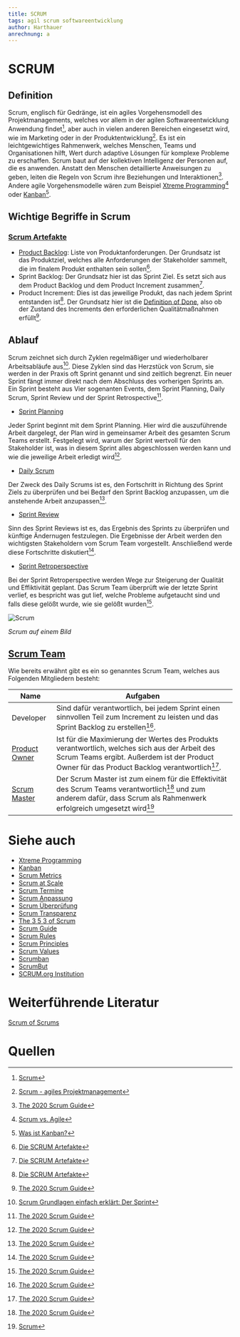 ```yaml
---
title: SCRUM
tags: agil scrum softwareentwicklung
author: Harthauer
anrechnung: a
---
```



# SCRUM

## Definition

Scrum, englisch für Gedränge, ist ein agiles Vorgehensmodell des Projektmanagements, welches vor allem in der agilen Softwareentwicklung Anwendung findet[^1], aber auch in vielen anderen Bereichen eingesetzt wird, wie im Marketing oder in der Produktentwicklung[^2]. Es ist ein leichtgewichtiges Rahmenwerk, welches Menschen, Teams und Organisationen hilft, Wert durch adaptive Lösungen für komplexe Probleme zu erschaffen. Scrum baut auf der kollektiven Intelligenz der Personen auf, die es anwenden. Anstatt den Menschen detaillierte Anweisungen zu geben, leiten die Regeln von Scrum ihre Beziehungen und Interaktionen[^3]. Andere agile Vorgehensmodelle wären zum Beispiel [Xtreme Programming](https://github.com/ManagingProjectsSuccessfully/ManagingProjectsSuccessfully.github.io/blob/main/kb/Xtreme_Programming.md)[^4] oder [Kanban](https://github.com/ManagingProjectsSuccessfully/ManagingProjectsSuccessfully.github.io/blob/main/kb/Kanban.md)[^5].

## Wichtige Begriffe in Scrum

### [Scrum Artefakte](https://github.com/ManagingProjectsSuccessfully/ManagingProjectsSuccessfully.github.io/blob/main/kb/Scrum_Artefakte.md)

- [Product Backlog](https://github.com/ManagingProjectsSuccessfully/ManagingProjectsSuccessfully.github.io/blob/main/kb/Product_Backlog.md): Liste von Produktanforderungen. Der Grundsatz ist das Produktziel, welches alle Anforderungen der Stakeholder sammelt, die im finalem Produkt enthalten sein sollen[^6].
- Sprint Backlog: Der Grundsatz hier ist das Sprint Ziel. Es setzt sich aus dem Product Backlog und dem Product Increment zusammen[^6].
- Product Increment: Dies ist das jeweilige Produkt, das nach jedem Sprint entstanden ist[^6]. Der Grundsatz hier ist die [Definition of Done](https://github.com/ManagingProjectsSuccessfully/ManagingProjectsSuccessfully.github.io/blob/main/kb/Definition_of_Done.md), also ob der Zustand des Increments den erforderlichen Qualitätmaßnahmen erfüllt[^3].

## Ablauf

Scrum zeichnet sich durch Zyklen regelmäßiger und wiederholbarer Arbeitsabläufe aus[^7]. Diese Zyklen sind das Herzstück von Scrum, sie werden in der Praxis oft Sprint genannt und sind zeitlich begrenzt. Ein neuer Sprint fängt immer direkt nach dem Abschluss des vorherigen Sprints an. Ein Sprint besteht aus Vier sogenanten Events, dem Sprint Planning, Daily Scrum, Sprint Review und der Sprint Retrospective[^3].

-	[Sprint Planning](https://github.com/ManagingProjectsSuccessfully/ManagingProjectsSuccessfully.github.io/blob/main/kb/Sprint_Planning.md)

Jeder Sprint beginnt mit dem Sprint Planning. Hier wird die auszuführende Arbeit dargelegt, der Plan wird in gemeinsamer Arbeit des gesamten Scrum Teams erstellt. Festgelegt wird, warum der Sprint wertvoll für den Stakeholder ist, was in diesem Sprint alles abgeschlossen werden kann und wie die jeweilige Arbeit erledigt wird[^3]. 

-	[Daily Scrum](https://github.com/ManagingProjectsSuccessfully/ManagingProjectsSuccessfully.github.io/blob/main/kb/Daily_Scrum.md)

Der Zweck des Daily Scrums ist es, den Fortschritt in Richtung des Sprint Ziels zu überprüfen und bei Bedarf den Sprint Backlog anzupassen, um die anstehende Arbeit anzupassen[^3].

-	[Sprint Review](https://github.com/ManagingProjectsSuccessfully/ManagingProjectsSuccessfully.github.io/blob/main/kb/Sprint_Review.md)

Sinn des Sprint Reviews ist es, das Ergebnis des Sprints zu überprüfen und künftige Ändernugen festzulegen. Die Ergebnisse der Arbeit werden den wichtigsten Stakeholdern vom Scrum Team vorgestellt. Anschließend werde diese Fortschritte diskutiert[^3].

-	[Sprint Retroperspective](https://github.com/ManagingProjectsSuccessfully/ManagingProjectsSuccessfully.github.io/blob/main/kb/Retrospective.md)

Bei der Sprint Retroperspective werden Wege zur Steigerung der Qualität und Effiktivität geplant. Das Scrum Team überprüft wie der letzte Sprint verlief, es bespricht was gut lief, welche Probleme aufgetaucht sind und falls diese gelößt wurde, wie sie gelößt wurden[^3]. 

![Scrum](https://github.com/Harthauer/ManagingProjectsSuccessfully.github.io/blob/main/scrumbum.PNG)

*Scrum auf einem Bild*


## [Scrum Team](https://github.com/ManagingProjectsSuccessfully/ManagingProjectsSuccessfully.github.io/blob/main/kb/Rollen_Scrum.md)

Wie bereits erwähnt gibt es ein so genanntes Scrum Team, welches aus Folgenden Mitgliedern besteht:

| Name  | Aufgaben |
| ------------- | ------------- |
| Developer  | Sind dafür verantwortlich, bei jedem Sprint einen sinnvollen Teil zum Increment zu leisten und das Sprint Backlog zu erstellen[^3]. |
| [Product Owner](https://github.com/ManagingProjectsSuccessfully/ManagingProjectsSuccessfully.github.io/blob/main/kb/Product_Owner.md) | Ist für die Maximierung der Wertes des Produkts verantwortlich, welches sich aus der Arbeit des Scrum Teams ergibt. Außerdem ist der Product Owner für das Product Backlog verantwortlich[^3].  |
| [Scrum Master](https://github.com/ManagingProjectsSuccessfully/ManagingProjectsSuccessfully.github.io/blob/main/kb/Scrum_Master.md) | Der Scrum Master ist zum einem für die Effektivität des Scrum Teams verantwortlich[^3] und zum anderem dafür, dass Scrum als Rahmenwerk erfolgreich umgesetzt wird[^1]  |










# Siehe auch

* [Xtreme Programming](https://github.com/ManagingProjectsSuccessfully/ManagingProjectsSuccessfully.github.io/blob/main/kb/Xtreme_Programming.md)
* [Kanban](https://github.com/ManagingProjectsSuccessfully/ManagingProjectsSuccessfully.github.io/blob/main/kb/Kanban.md)
* [Scrum Metrics](https://github.com/ManagingProjectsSuccessfully/ManagingProjectsSuccessfully.github.io/blob/main/kb/Scrum_Metrics.md)
* [Scrum at Scale](https://github.com/ManagingProjectsSuccessfully/ManagingProjectsSuccessfully.github.io/blob/main/kb/Scrum_at_Scale.md)
* [Scrum Termine](https://github.com/ManagingProjectsSuccessfully/ManagingProjectsSuccessfully.github.io/blob/main/kb/Scrum_Termine.md)
* [Scrum Anpassung](https://github.com/ManagingProjectsSuccessfully/ManagingProjectsSuccessfully.github.io/blob/main/kb/Scrum_Anpassung.md)
* [Scrum Überprüfung](https://github.com/ManagingProjectsSuccessfully/ManagingProjectsSuccessfully.github.io/blob/main/kb/Scrum_Ueberpruefung.md)
* [Scrum Transparenz](https://github.com/ManagingProjectsSuccessfully/ManagingProjectsSuccessfully.github.io/blob/main/kb/Scrum_Transparenz.md)
* [The 3 5 3 of Scrum](https://github.com/ManagingProjectsSuccessfully/ManagingProjectsSuccessfully.github.io/blob/main/kb/The_3_5_3_of_Scrum.md)
* [Scrum Guide](https://github.com/ManagingProjectsSuccessfully/ManagingProjectsSuccessfully.github.io/blob/main/kb/Scrum_Guide.md)
* [Scrum Rules](https://github.com/ManagingProjectsSuccessfully/ManagingProjectsSuccessfully.github.io/blob/main/kb/Scrum_Rules.md)
* [Scrum Principles](https://github.com/ManagingProjectsSuccessfully/ManagingProjectsSuccessfully.github.io/blob/main/kb/Scrum_Principles.md)
* [Scrum Values](https://github.com/ManagingProjectsSuccessfully/ManagingProjectsSuccessfully.github.io/blob/main/kb/Scrum_Values.md)
* [Scrumban](https://github.com/ManagingProjectsSuccessfully/ManagingProjectsSuccessfully.github.io/blob/main/kb/SCRUMBAN.md)
* [ScrumBut](https://github.com/ManagingProjectsSuccessfully/ManagingProjectsSuccessfully.github.io/blob/main/kb/SCRUM_but.md)
* [SCRUM.org Institution](https://github.com/ManagingProjectsSuccessfully/ManagingProjectsSuccessfully.github.io/blob/main/kb/SCRUM_org_Institution.md)

# Weiterführende Literatur

[Scrum of Scrums](https://www.atlassian.com/de/agile/scrum/scrum-of-scrums)

# Quellen

[^1]: [Scrum](https://de.wikipedia.org/wiki/Scrum)
[^2]: [Scrum - agiles Projektmanagement](https://bird-digital.de/scrum/)
[^3]: [The 2020 Scrum Guide](https://scrumguides.org/scrum-guide.html)
[^4]: [Scrum vs. Agile](https://agilescrumgroup.de/scrum-vs-agile/)
[^5]: [Was ist Kanban?](https://www.it-agile.de/agiles-wissen/kanban/was-ist-kanban/#:~:text=Kanban%20ist%20eine%20agile%20Methode,f%C3%BCr%20jede%20einzelne%20Ma%C3%9Fnahme%20reduziert.)
[^6]: [Die SCRUM Artefakte](https://www.mitsm.de/wissen/scrum-wissen/die-scrum-artefakte/)
[^7]: [Scrum Grundlagen einfach erklärt: Der Sprint](https://www.inloox.de/unternehmen/blog/artikel/scrum-grundlagen-einfach-erklaert-der-sprint/)
